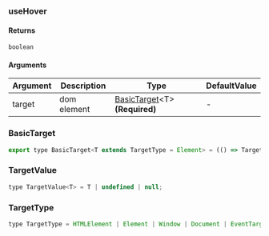 ### useHover

#### Returns
`boolean`

#### Arguments
|Argument|Description|Type|DefaultValue|
|---|---|---|---|
|target|dom element|[BasicTarget](#basictarget)&lt;T&gt;  **(Required)**|-|

### BasicTarget

```js
export type BasicTarget<T extends TargetType = Element> = (() => TargetValue<T>) | TargetValue<T> | MutableRefObject<TargetValue<T>>;
```

### TargetValue

```js
type TargetValue<T> = T | undefined | null;
```

### TargetType

```js
type TargetType = HTMLElement | Element | Window | Document | EventTarget;
```
